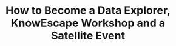 ---
dateStart: 2013-09-19
dateEnd: 2013-09-19
title: "How to Become a Data Explorer, KnowEscape Workshop and a Satellite Event"
venue: "Open Knowledge Conference (OKCON)"
organizer: Andrea Scharnhorst
credit: "Places & Spaces"
city: Geneva
state:
country: Switzerland
pdfLink:
venueImages:
 - sm: image01.sm.jpg
   lg: image01.lg.jpg
---